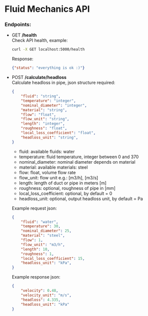 # Fluid Mechanics API

### Endpoints:
* GET **/health** <br>
     Check API health, example:
     ```bash
     curl -X GET localhost:5000/health
     ```

     Response:
     ```json
     {"status": "everything is ok :)"}
     ```

* POST **/calculate/headloss** <br>
    Calculate headloss in pipe, json structure required:

    ```json
    {
        "fluid": "string",
        "temperature": "integer",
        "nominal_diameter": "integer",
        "material": "string",
        "flow": "float",
        "flow_unit": "string",
        "length": "integer",
        "roughness": "float",
        "local_loss_coefficient": "float",
        "headloss_unit": "string",
    }
    ```
    * fluid: available fluids: water
    * temperature: fluid temperature, integer between 0 and 370
    * nominal_diameter: nominal diameter depends on material
    * material: available materials: steel
    * flow: float, volume flow rate
    * flow_unit: flow unit e.g.: [m3/h], [m3/s]
    * length: length of duct or pipe in meters [m]
    * roughness: optional, roughness of pipe in [mm]
    * local_loss_coefficient: optional, by default = 0
    * headloss_unit: optional, output headloss unit, by default = Pa

    Example request json:
    ```json
    {
        "fluid": "water",
        "temperature": 30,
        "nominal_diameter": 25,
        "material": "steel",
        "flow": 1,
        "flow_unit": "m3/h",
        "length": 10,
        "roughness": 1,
        "local_loss_coefficient": 15,
        "headloss_unit": "kPa",
    }
    ```
    Example response json:
    ```json
    {
        "velocity": 0.48,
        "velocity_unit": "m/s",
        "headloss": 4.335,
        "headloss_unit": "kPa"
    }
    ```
